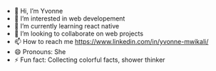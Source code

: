- 👋 Hi, I’m Yvonne
- 👀 I’m interested in web developement
- 🌱 I’m currently learning react native
- 💞️ I’m looking to collaborate on web projects
- 📫 How to reach me https://www.linkedin.com/in/yvonne-mwikali/
- 😄 Pronouns: She
- ⚡ Fun fact: Collecting colorful facts, shower thinker

<!---
yvvii/yvvii is a ✨ special ✨ repository because its `README.md` (this file) appears on your GitHub profile.
You can click the Preview link to take a look at your changes.
--->
